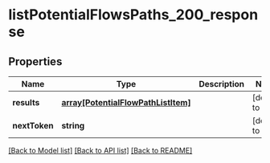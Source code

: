 # listPotentialFlowsPaths_200_response

## Properties
Name | Type | Description | Notes
------------ | ------------- | ------------- | -------------
**results** | [**array[PotentialFlowPathListItem]**](PotentialFlowPathListItem.md) |  | [default to null]
**nextToken** | **string** |  | [default to null]

[[Back to Model list]](../README.md#documentation-for-models) [[Back to API list]](../README.md#documentation-for-api-endpoints) [[Back to README]](../README.md)


